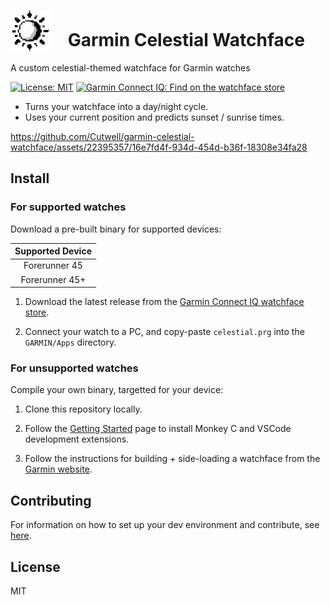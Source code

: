 # <img src="https://raw.githubusercontent.com/Cutwell/garmin-celestial-watchface/main/celestial/resources/drawables/logo.png" style="width:65px;padding-right:20px;margin-bottom:-8px;"> Garmin Celestial Watchface
 A custom celestial-themed watchface for Garmin watches

<!-- Find new badges at https://shields.io/badges -->
[![License: MIT](https://img.shields.io/badge/License-MIT-yellow.svg)](https://opensource.org/licenses/MIT)
[![Garmin Connect IQ: Find on the watchface store](https://img.shields.io/badge/Garmin%20Connect%20IQ-Find%20on%20the%20watchface%20store-white?logoColor=11a9ed&labelColor=11a9ed&color=white)
](https://apps.garmin.com/en-US/apps/a71ddc4f-5821-4068-ad1d-9137ca4d9009)

- Turns your watchface into a day/night cycle.
- Uses your current position and predicts sunset / sunrise times.

https://github.com/Cutwell/garmin-celestial-watchface/assets/22395357/16e7fd4f-934d-454d-b36f-18308e34fa28

## Install

### For supported watches

Download a pre-built binary for supported devices:

|Supported Device|
|:---:|
|Forerunner 45|
|Forerunner 45+|

1. Download the latest release from the [Garmin Connect IQ watchface store](https://apps.garmin.com/en-US/apps/a71ddc4f-5821-4068-ad1d-9137ca4d9009).

2. Connect your watch to a PC, and copy-paste `celestial.prg` into the `GARMIN/Apps` directory.

### For unsupported watches

Compile your own binary, targetted for your device:

1. Clone this repository locally.

2. Follow the [Getting Started](https://developer.garmin.com/connect-iq/connect-iq-basics/getting-started/) page to install Monkey C and VSCode development extensions.

4. Follow the instructions for building + side-loading a watchface from the [Garmin website](https://developer.garmin.com/connect-iq/connect-iq-basics/your-first-app/#sideloadinganapp).

## Contributing

For information on how to set up your dev environment and contribute, see [here](.github/CONTRIBUTING.md).

## License

MIT
